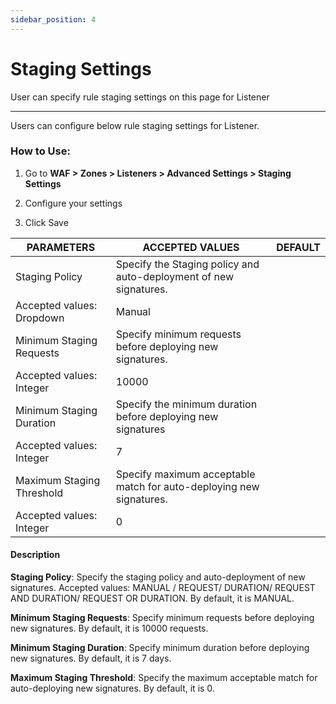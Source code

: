 ```yaml
---
sidebar_position: 4
---
```

# Staging Settings

User can specify rule staging settings on this page for Listener

---

Users can configure below rule staging settings for Listener.

### How to Use:

1. Go to **WAF > Zones > Listeners > Advanced Settings > Staging Settings**

2. Configure your settings

3. Click Save

| PARAMETERS                | ACCEPTED VALUES                                                                              | DEFAULT |
|---------------------------|----------------------------------------------------------------------------------------------|---------|
| Staging Policy            | Specify the Staging policy and auto-deployment of new signatures.
Accepted values: Dropdown  | Manual  |
| Minimum Staging Requests  | Specify minimum requests before deploying new signatures.
Accepted values: Integer           | 10000   |
| Minimum Staging Duration  | Specify the minimum duration before deploying new signatures
Accepted values: Integer        | 7       |
| Maximum Staging Threshold | Specify maximum acceptable match for auto-deploying new signatures.
Accepted values: Integer | 0       |

#### Description

**Staging Policy**: Specify the staging policy and auto-deployment of new signatures. Accepted values: MANUAL / REQUEST/ DURATION/ REQUEST AND DURATION/ REQUEST OR DURATION. By default, it is MANUAL.

**Minimum Staging Requests**: Specify minimum requests before deploying new signatures. By default, it is 10000 requests.

**Minimum Staging Duration**: Specify minimum duration before deploying new signatures. By default, it is 7 days.

**Maximum Staging Threshold**: Specify the maximum acceptable match for auto-deploying new signatures. By default, it is 0.